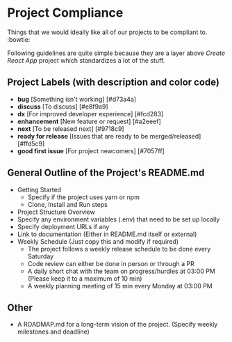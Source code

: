 # Project Compliance
Things that we would ideally like all of our projects to be compliant to. :bowtie:

Following guidelines are quite simple because they are a layer above _Create React App_ project which standardizes a lot of the stuff.

## Project Labels (with description and color code)

- **bug** [Something isn't working] [#d73a4a]
- **discuss** [To discuss] [#e8f9a9]
- **dx** [For improved developer experience] [#fcd283]
- **enhancement** [New feature or request] [#a2eeef]
- **next** [To be released next] [#9718c9]
- **ready for release** [Issues that are ready to be merged/released] [#ffd5c9]
- **good first issue** [For project newcomers] [#7057ff]

## General Outline of the Project's README.md

- Getting Started
  - Specify if the project uses yarn or npm
  - Clone, Install and Run steps
- Project Structure Overview
- Specify any environment variables (.env) that need to be set up locally
- Specify deployment URLs if any
- Link to documentation (Either in README.md itself or external)
- Weekly Schedule (Just copy this and modify if required)
  - The project follows a weekly release schedule to be done every Saturday
  - Code review can either be done in person or through a PR
  - A daily short chat with the team on progress/hurdles at 03:00 PM (Please keep it to a maximum of 10 min)
  - A weekly planning meeting of 15 min every Monday at 03:00 PM

## Other

- A ROADMAP.md for a long-term vision of the project. (Specify weekly milestones and deadline)
